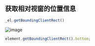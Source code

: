 

## 获取相对视窗的位置信息
```ts
_el.getBoundingClientRect()
```
![image](https://user-images.githubusercontent.com/16630659/53393294-f6eca800-39d6-11e9-8862-b5b40d42e355.png)

```ts
element.getBoundingClientRect().bottom;
```
